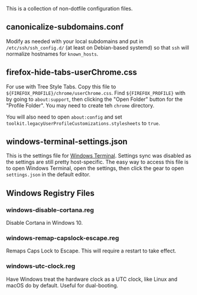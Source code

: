 This is a collection of non-dotfile configuration files.

## canonicalize-subdomains.conf

Modify as needed with your local subdomains and put in
`/etc/ssh/ssh_config.d/` (at least on Debian-based systemd) so that `ssh` will
normalize hostnames for `known_hosts`.

## firefox-hide-tabs-userChrome.css

For use with Tree Style Tabs. Copy this file to
`${FIREFOX_PROFILE}/chrome/userChrome.css`. Find `${FIREFOX_PROFILE}` with by
going to `about:support`, then clicking the "Open Folder" button for the
"Profile Folder". You may need to create teh `chrome` directory.

You will also need to open `about:config` and set
`toolkit.legacyUserProfileCustomizations.stylesheets` to `true`.

## windows-terminal-settings.json

This is the settings file for  [Windows Terminal][win-terminal].
Settings sync was disabled as the settings are still pretty host-specific.
The easy way to access this file is to open Windows Terminal, open the settings,
then click the gear to open `settings.json` in the default editor.

[win-terminal]: https://github.com/microsoft/terminal

## Windows Registry Files

### windows-disable-cortana.reg
Disable Cortana in Windows 10.

### windows-remap-capslock-escape.reg
Remaps Caps Lock to Escape. This will require a restart to take effect.

### windows-utc-clock.reg
Have Windows treat the hardware clock as a UTC clock, like Linux and macOS do by
default. Useful for dual-booting.
